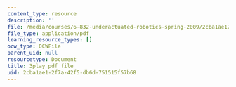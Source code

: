 ```yaml
---
content_type: resource
description: ''
file: /media/courses/6-832-underactuated-robotics-spring-2009/2cba1ae12f7a42f5db6d751515f57b68_QI09XKVW_8E.pdf
file_type: application/pdf
learning_resource_types: []
ocw_type: OCWFile
parent_uid: null
resourcetype: Document
title: 3play pdf file
uid: 2cba1ae1-2f7a-42f5-db6d-751515f57b68
---
```

